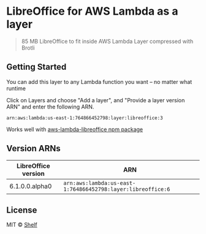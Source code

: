 # LibreOffice for AWS Lambda as a layer

> 85 MB LibreOffice to fit inside AWS Lambda Layer compressed with Brotli 

## Getting Started

You can add this layer to any Lambda function you want – no matter what runtime

Click on Layers and choose "Add a layer", and "Provide a layer version
ARN" and enter the following ARN.

```
arn:aws:lambda:us-east-1:764866452798:layer:libreoffice:3
```

Works well with [aws-lambda-libreoffice npm package](https://github.com/shelfio/aws-lambda-libreoffice)

## Version ARNs

| LibreOffice version | ARN                                                         |
| ------------------- | ----------------------------------------------------------- |
| 6.1.0.0.alpha0      | `arn:aws:lambda:us-east-1:764866452798:layer:libreoffice:6` |

## License

MIT © [Shelf](https://shelf.io)
